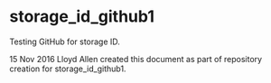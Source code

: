 # storage_id_github1
Testing GitHub for storage ID.

15 Nov 2016 Lloyd Allen created this document as part of repository creation for storage_id_github1.
